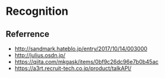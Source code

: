 # Recognition

## Referrence
* http://sandmark.hateblo.jp/entry/2017/10/14/003000
* http://julius.osdn.jp/
* https://qiita.com/mkgask/items/0bf9c26dc96e7b0b45ac
* https://a3rt.recruit-tech.co.jp/product/talkAPI/
